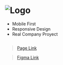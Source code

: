 # ![Logo](https://user-images.githubusercontent.com/85971847/186681508-62102bac-765b-4fab-9bf7-5d2fdfc95127.png)

* Mobile First
* Responsive Design
* Real Company Proyect

## 

>[Page Link](https://agusgonz.github.io/Batatabit/ "Page Link")

>[Figma Link](https://agusgonz.github.io/Batatabit/ "Figma Link")
